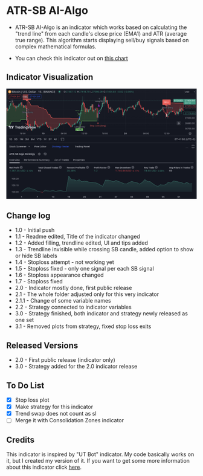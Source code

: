 # ATR-SB AI-Algo
* ATR-SB AI-Algo is an indicator which works based on calculating the "trend line" from each candle's close price (EMA1) and ATR (average true range). This algorithm starts displaying sell/buy signals based on complex mathematical formulas.

* You can check this indicator out on [this chart](https://www.tradingview.com/chart/dAfm1Hmv/?symbol=BINANCE%3ABTCUSD)

## Indicator Visualization
![Showcase](img3.1.png)

## Change log
* 1.0 - Initial push
* 1.1 - Readme edited, Title of the indicator changed
* 1.2 - Added filling, trendline edited, UI and tips added
* 1.3 - Trendline invisible while crossing SB candle, added option to show or hide SB labels
* 1.4 - Stoploss attempt - not working yet
* 1.5 - Stoploss fixed - only one signal per each SB signal
* 1.6 - Stoploss appearance changed
* 1.7 - Stoploss fixed
* 2.0 - Indicator mostly done, first public release
* 2.1 - The whole folder adjusted only for this very indicator
* 2.1.1 - Change of some variable names
* 2.2 - Strategy connected to indicator variables
* 3.0 - Strategy finished, both indicator and strategy newly released as one set
* 3.1 - Removed plots from strategy, fixed stop loss exits

## Released Versions
* 2.0 - First public release (indicator only)
* 3.0 - Strategy added for the 2.0 indicator release

## To Do List
- [x] Stop loss plot
- [x] Make strategy for this indicator
- [x] Trend swap does not count as sl
- [ ] Merge it with Consolidation Zones indicator

## Credits
This indicator is inspired by "UT Bot" indicator. My code basically works on it, but I created my version of it. If you want to get some more information about this indicator click [here](https://theforexgeek.com/ut-bot-alerts-indicator/).
